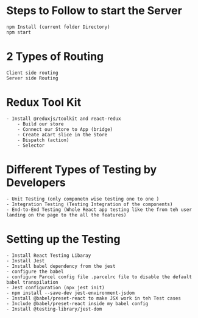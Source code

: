 # Steps to Follow to start the Server

    npm Install (current folder Directory)
    npm start

# 2 Types of Routing

    Client side routing
    Server side Routing

# Redux Tool Kit

    - Install @reduxjs/toolkit and react-redux
        - Build our store
        - Connect our Store to App (bridge)
        - Create aCart slice in the Store
        - Dispatch (action)
        - Selector

# Different Types of Testing by Developers

    - Unit Testing (only componetn wise testing one to one )
    - Integration Testing (Testing Integration of the components)
    - End-to-End Testing (Whole React app testing like the from teh user landing on the page to the all the features)

# Setting up the Testing

    - Install React Testing Libaray
    - Install Jest
    - Install babel dependency from the jest
    - configure the babel
    - configure Parcel config file .parcelrc file to disable the default babel transpilation
    - Jest configuration (npx jest init)
    - npm install --save-dev jest-environment-jsdom
    - Install @babel/preset-react to make JSX work in teh Test cases
    - Include @babel/preset-react inside my babel config
    - Install @testing-library/jest-dom
